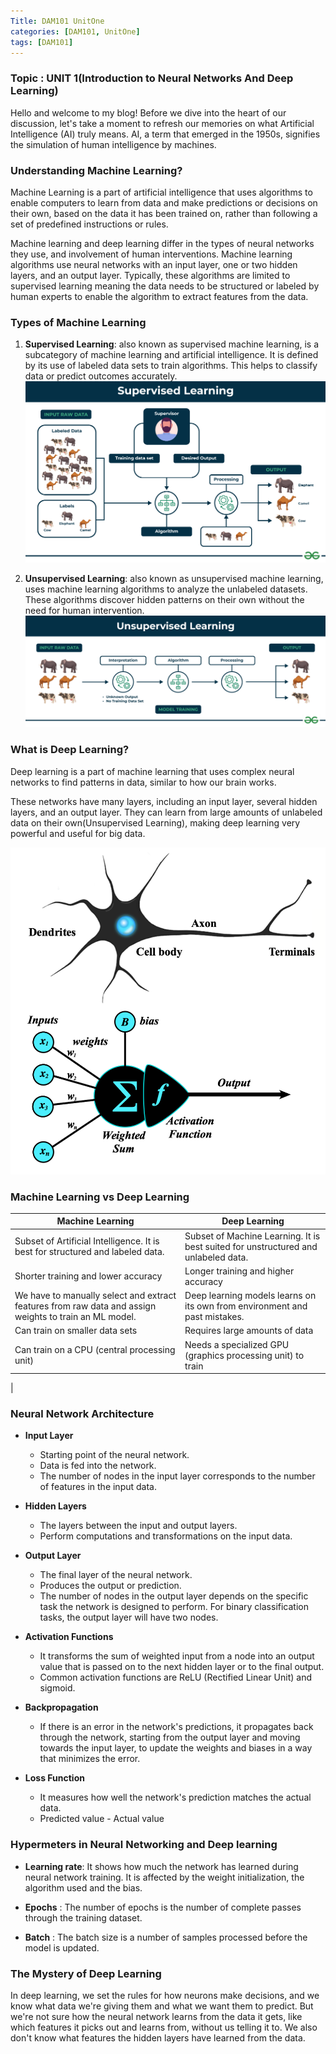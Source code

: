 ```yaml
---
Title: DAM101 UnitOne
categories: [DAM101, UnitOne]
tags: [DAM101]
---
```

### Topic : UNIT 1(Introduction to Neural Networks And Deep Learning)

Hello and welcome to my blog! Before we dive into the heart of our discussion, let's take a moment to refresh our memories on what Artificial Intelligence (AI) truly means. AI, a term that emerged in the 1950s, signifies the simulation of human intelligence by machines.

### Understanding Machine Learning?
Machine Learning is a part of artificial intelligence that uses algorithms to enable computers to learn from data and make predictions or decisions on their own, based on the data it has been trained on, rather than following a set of predefined instructions or rules.

Machine learning and deep learning differ in the types of neural networks they use, and involvement of human interventions. Machine learning algorithms use neural networks with an input layer, one or two hidden layers, and an output layer. Typically, these algorithms are limited to supervised learning meaning the data needs to be structured or labeled by human experts to enable the algorithm to extract features from the data.


### Types of Machine Learning
1. **Supervised Learning**: also known as supervised machine learning, is a subcategory of machine learning and artificial intelligence. It is defined by its use of labeled data sets to train algorithms. This helps to classify data or predict outcomes accurately.
![alt text](../Supervised-learning.png)

2. **Unsupervised Learning**: also known as unsupervised machine learning, uses machine learning algorithms to analyze the unlabeled datasets. These algorithms discover hidden patterns on their own without the need for human intervention.
![alt text](../Unsupervised-learning.png)

### What is Deep Learning?
Deep learning is a part of machine learning that uses complex neural networks to find patterns in data, similar to how our brain works.

These networks have many layers, including an input layer, several hidden layers, and an output layer. They can learn from large amounts of unlabeled data on their own(Unsupervised Learning), making deep learning very powerful and useful for big data.

![alt text](../perceptron-with-neuron_1.png)

### Machine Learning vs Deep Learning

 | Machine Learning | Deep Learning |
| ----------- | ----------- |
| Subset of Artificial Intelligence. It is best for structured and labeled data.| Subset of Machine  Learning. It is best suited for unstructured and unlabeled data.
 Shorter training and lower accuracy | Longer training and higher accuracy
 We have to manually select and extract features from raw data and assign weights to train an ML model. | Deep learning models learns on its own from environment and past mistakes.
| Can train on smaller data sets | Requires large amounts of data
| Can train on a CPU (central processing unit) | Needs a specialized GPU (graphics processing unit) to train 
|

### Neural Network Architecture

- **Input Layer**
    - Starting point of the neural network.
    - Data is fed into the network.
    - The number of nodes in the input layer corresponds to the number of features in the input data.

- **Hidden Layers**
    - The layers between the input and output layers.
    - Perform computations and transformations on the input data.

- **Output Layer**
    - The final layer of the neural network.
    - Produces the output or prediction.
    - The number of nodes in the output layer depends on the specific task the network is designed to perform. For binary classification tasks, the output layer will have two nodes.

- **Activation Functions**
    - It transforms the sum of weighted input from a node into an output value that is passed on to the next hidden layer or to the final output.
    - Common activation functions are ReLU (Rectified Linear Unit) and sigmoid.

- **Backpropagation**
    - If there is an error in the network's predictions, it propagates back through the network, starting from the output layer and moving towards the input layer, to update the weights and biases in a way that minimizes the error.

- **Loss Function**
    -  It measures how well the network's prediction matches the actual data.
    - Predicted value - Actual value

### Hypermeters in Neural Networking and Deep learning
-  **Learning rate**: It shows how much the network has learned during neural network training. It is affected by the weight initialization, the algorithm used and the bias.

- **Epochs** : The number of epochs is the number of complete passes through the training dataset.

- **Batch** : The batch size is a number of samples processed before the model is updated.

### The Mystery of Deep Learning

In deep learning, we set the rules for how neurons make decisions, and we know what data we're giving them and what we want them to predict. But we're not sure how the neural network learns from the data it gets, like which features it picks out and learns from, without us telling it to. We also don't know what features the hidden layers have learned from the data.